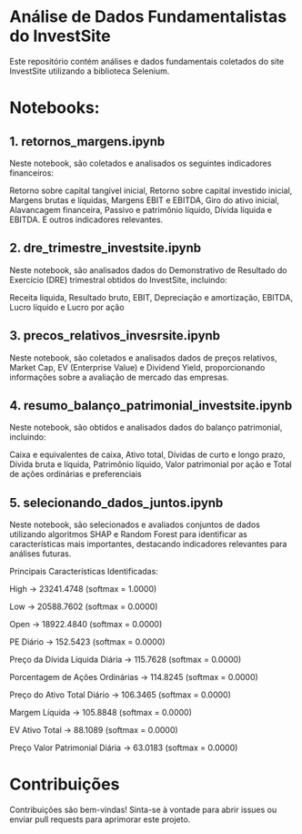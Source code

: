 # Análise de Dados Fundamentalistas do InvestSite
Este repositório contém análises e dados fundamentais coletados do site InvestSite utilizando a biblioteca Selenium.

# Notebooks:

## 1. retornos_margens.ipynb
Neste notebook, são coletados e analisados os seguintes indicadores financeiros:

Retorno sobre capital tangível inicial,
Retorno sobre capital investido inicial,
Margens brutas e líquidas,
Margens EBIT e EBITDA,
Giro do ativo inicial,
Alavancagem financeira,
Passivo e patrimônio líquido,
Dívida líquida e EBITDA.
E outros indicadores relevantes.

## 2. dre_trimestre_investsite.ipynb
Neste notebook, são analisados dados do Demonstrativo de Resultado do Exercício (DRE) trimestral obtidos do InvestSite, incluindo:

Receita líquida,
Resultado bruto,
EBIT,
Depreciação e amortização,
EBITDA,
Lucro líquido e 
Lucro por ação

## 3. precos_relativos_invesrsite.ipynb
Neste notebook, são coletados e analisados dados de preços relativos, Market Cap, EV (Enterprise Value) e Dividend Yield, proporcionando informações sobre a avaliação de mercado das empresas.

## 4. resumo_balanço_patrimonial_investsite.ipynb
Neste notebook, são obtidos e analisados dados do balanço patrimonial, incluindo:

Caixa e equivalentes de caixa,
Ativo total,
Dívidas de curto e longo prazo,
Dívida bruta e líquida,
Patrimônio líquido,
Valor patrimonial por ação e
Total de ações ordinárias e preferenciais

## 5. selecionando_dados_juntos.ipynb
Neste notebook, são selecionados e avaliados conjuntos de dados utilizando algoritmos SHAP e Random Forest para identificar as características mais importantes, destacando indicadores relevantes para análises futuras.

Principais Características Identificadas:

High -> 23241.4748 (softmax = 1.0000)

Low -> 20588.7602 (softmax = 0.0000)

Open -> 18922.4840 (softmax = 0.0000)

PE Diário -> 152.5423 (softmax = 0.0000)

Preço da Dívida Líquida Diária -> 115.7628 (softmax = 0.0000)

Porcentagem de Ações Ordinárias -> 114.8245 (softmax = 0.0000)

Preço do Ativo Total Diário -> 106.3465 (softmax = 0.0000)

Margem Líquida -> 105.8848 (softmax = 0.0000)

EV Ativo Total -> 88.1089 (softmax = 0.0000)

Preço Valor Patrimonial Diária -> 63.0183 (softmax = 0.0000)

# Contribuições

Contribuições são bem-vindas! Sinta-se à vontade para abrir issues ou enviar pull requests para aprimorar este projeto.

